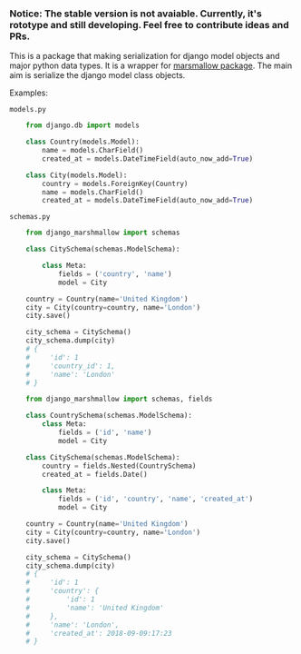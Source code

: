 ### Notice: The stable version is not avaiable. Currently, it's rototype and still developing. Feel free to contribute ideas and PRs.   

This is a package that making serialization for django model objects and major python data types. It is a wrapper for [marsmallow package](https://marshmallow.readthedocs.io). The main aim is serialize the django model class objects.

Examples:

`models.py`

```python
    from django.db import models

    class Country(models.Model):
        name = models.CharField()
        created_at = models.DateTimeField(auto_now_add=True)

    class City(models.Model):
        country = models.ForeignKey(Country)
        name = models.CharField()
        created_at = models.DateTimeField(auto_now_add=True)
```

`schemas.py`

```python
    from django_marshmallow import schemas

    class CitySchema(schemas.ModelSchema):

        class Meta:
            fields = ('country', 'name')
            model = City

    country = Country(name='United Kingdom')
    city = City(country=country, name='London')
    city.save()

    city_schema = CitySchema()
    city_schema.dump(city)
    # {
    #     'id': 1
    #     'country_id': 1,
    #     'name': 'London'
    # }
```

```python
    from django_marshmallow import schemas, fields

    class CountrySchema(schemas.ModelSchema):
        class Meta:
            fields = ('id', 'name')
            model = City

    class CitySchema(schemas.ModelSchema):
        country = fields.Nested(CountrySchema)
        created_at = fields.Date()

        class Meta:
            fields = ('id', 'country', 'name', 'created_at')
            model = City

    country = Country(name='United Kingdom')
    city = City(country=country, name='London')
    city.save()

    city_schema = CitySchema()
    city_schema.dump(city)
    # {
    #     'id': 1
    #     'country': {
    #         'id': 1
    #         'name': 'United Kingdom'
    #     },
    #     'name': 'London',
    #     'created_at': 2018-09-09:17:23
    # }
```


